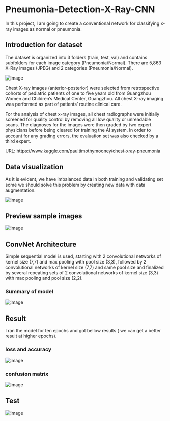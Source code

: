 # Pneumonia-Detection-X-Ray-CNN

In this project, I am going to create a conventional network for classifying x-ray images as normal or pneumonia.

## Introduction for dataset

The dataset is organized into 3 folders (train, test, val) and contains subfolders for each image category (Pneumonia/Normal). There are 5,863 X-Ray images (JPEG) and 2 categories (Pneumonia/Normal).

![image](https://user-images.githubusercontent.com/55941654/134182083-8057f086-38f9-4298-a8c7-fd45219b8903.png)


Chest X-ray images (anterior-posterior) were selected from retrospective cohorts of pediatric patients of one to five years old from Guangzhou Women and Children’s Medical Center, Guangzhou. All chest X-ray imaging was performed as part of patients’ routine clinical care.

For the analysis of chest x-ray images, all chest radiographs were initially screened for quality control by removing all low quality or unreadable scans. The diagnoses for the images were then graded by two expert physicians before being cleared for training the AI system. In order to account for any grading errors, the evaluation set was also checked by a third expert.

URL: https://www.kaggle.com/paultimothymooney/chest-xray-pneumonia

## Data visualization

As it is evident, we have imbalanced data in both training and validating set some we should solve this problem by creating new data with data augmentation.

![image](https://user-images.githubusercontent.com/55941654/134185617-2ef897b6-c65a-4ecc-a047-7117921790dd.png)

## Preview sample images

![image](https://user-images.githubusercontent.com/55941654/134184814-31a0ced4-ba21-4f81-9a36-3d345dc90c7a.png)


## ConvNet Architecture

Simple sequential model is used, starting with 2 convolutional networks of kernel size (7,7) and max pooling with pool size (3,3), followed by 2 convolutional networks of kernel size (7,7) and same pool size and finalized by several repeating sets of 2 convolutional networks of kernel size (3,3) with max pooling and pool size (2,2).

### Summary of model
![image](https://user-images.githubusercontent.com/55941654/134191450-c48f8226-ffa8-463d-becc-92daf1bf3077.png)

## Result

I ran the model for ten epochs and got bellow results ( we can get a better result at higher epochs).

### loss and accuracy

![image](https://user-images.githubusercontent.com/55941654/134185649-29c85f70-b569-4b47-bc63-4170ecc5eaa0.png)

### confusion matrix

![image](https://user-images.githubusercontent.com/55941654/134191126-532d470d-384e-4444-aced-27fabddc1c86.png)

## Test
![image](https://user-images.githubusercontent.com/55941654/134191234-ecd671f3-e907-4a6b-b33c-060596f98a48.png)

